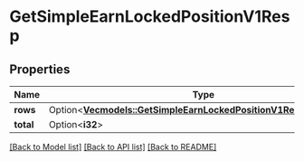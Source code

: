 # GetSimpleEarnLockedPositionV1Resp

## Properties

Name | Type | Description | Notes
------------ | ------------- | ------------- | -------------
**rows** | Option<[**Vec<models::GetSimpleEarnLockedPositionV1RespRowsInner>**](GetSimpleEarnLockedPositionV1Resp_rows_inner.md)> |  | [optional]
**total** | Option<**i32**> |  | [optional]

[[Back to Model list]](../README.md#documentation-for-models) [[Back to API list]](../README.md#documentation-for-api-endpoints) [[Back to README]](../README.md)


